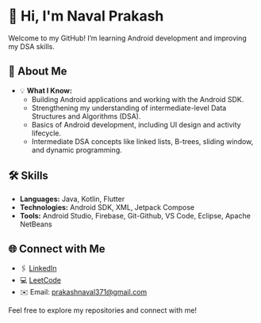 # 👋 Hi, I'm Naval Prakash  

Welcome to my GitHub! I’m learning Android development and improving my DSA skills.

## 🚀 About Me  
- 💡 **What I Know:**  
  - Building Android applications and working with the Android SDK.  
  - Strengthening my understanding of intermediate-level Data Structures and Algorithms (DSA).  
  - Basics of Android development, including UI design and activity lifecycle.  
  - Intermediate DSA concepts like linked lists, B-trees, sliding window, and dynamic programming.  

## 🛠️ Skills  
- **Languages:** Java, Kotlin, Flutter  
- **Technologies:** Android SDK, XML, Jetpack Compose  
- **Tools:** Android Studio, Firebase, Git-Github, VS Code, Eclipse, Apache NetBeans  

## 🌐 Connect with Me  
- 🖇️ [LinkedIn](https://www.linkedin.com/in/naval-prakash-364163244/)  
- 💻 [LeetCode](https://leetcode.com/u/prakashnaval371/)  
- ✉️ Email: [prakashnaval371@gmail.com](mailto:prakashnaval371@gmail.com)  

Feel free to explore my repositories and connect with me!  
